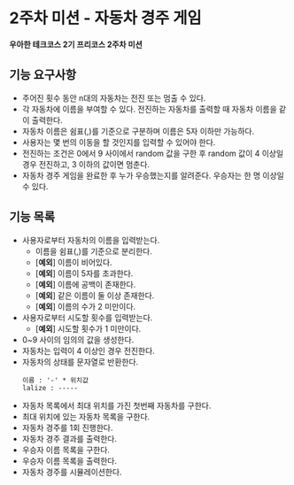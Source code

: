 # 2주차 미션 - 자동차 경주 게임
**우아한 테크코스 2기 프리코스 2주차 미션**

## 기능 요구사항
* 주어진 횟수 동안 n대의 자동차는 전진 또는 멈출 수 있다.
* 각 자동차에 이름을 부여할 수 있다. 전진하는 자동차를 출력할 때 자동차 이름을 같이 출력한다.
* 자동차 이름은 쉼표(,)를 기준으로 구분하며 이름은 5자 이하만 가능하다.
* 사용자는 몇 번의 이동을 할 것인지를 입력할 수 있어야 한다.
* 전진하는 조건은 0에서 9 사이에서 random 값을 구한 후 random 값이 4 이상일 경우 전진하고, 3 이하의 값이면 멈춘다.
* 자동차 경주 게임을 완료한 후 누가 우승했는지를 알려준다. 우승자는 한 명 이상일 수 있다.

## 기능 목록
* 사용자로부터 자동차의 이름을 입력받는다.
    - 이름을 쉼표(,)를 기준으로 분리한다.
    - [**예외**] 이름이 비어있다.
    - [**예외**] 이름이 5자를 초과한다.
    - [**예외**] 이름에 공백이 존재한다.
    - [**예외**] 같은 이름이 둘 이상 존재한다.
    - [**예외**] 이름의 수가 2 미만이다.
* 사용자로부터 시도할 횟수를 입력받는다.
    - [**예외**] 시도할 횟수가 1 미만이다.
* 0~9 사이의 임의의 값을 생성한다.
* 자동차는 입력이 4 이상인 경우 전진한다.
* 자동차의 상태를 문자열로 반환한다.
    ```
    이름 : '-' * 위치값
    lalize : -----
    ```
* 자동차 목록에서 최대 위치를 가진 첫번째 자동차를 구한다.
* 최대 위치에 있는 자동차 목록을 구한다.
* 자동차 경주를 1회 진행한다.
* 자동차 경주 결과를 출력한다.
* 우승자 이름 목록을 구한다.
* 우승자 이름 목록을 출력한다.
* 자동차 경주를 시뮬레이션한다.

